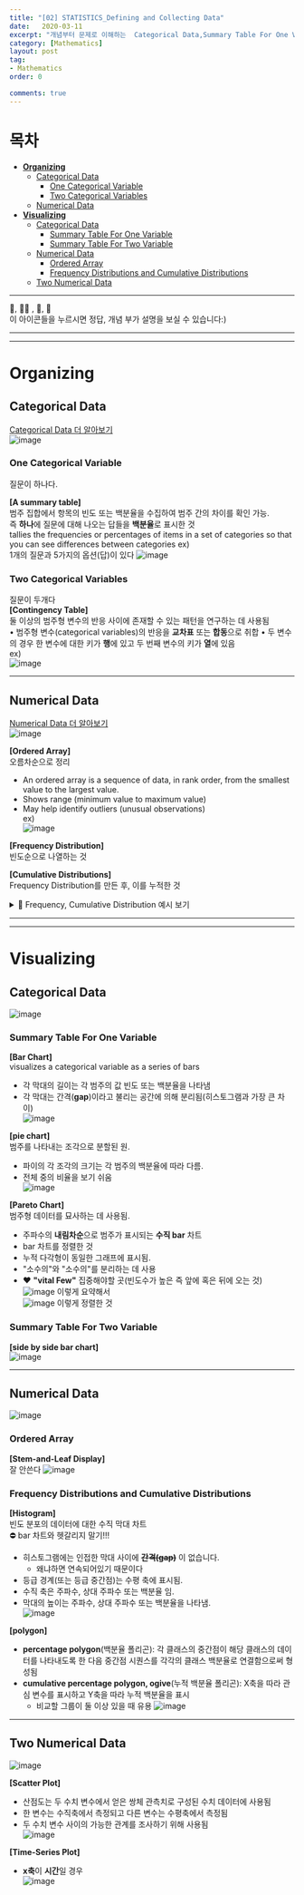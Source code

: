 ```yaml
---
title: "[02] STATISTICS_Defining and Collecting Data"
date:   2020-03-11
excerpt: "개념부터 문제로 이해하는  Categorical Data,Summary Table For One Variable (Bar Chart,pie chart,Pareto Chart)/Numerical Data,Ordered Array , Frequency Distributions and Cumulative Distributions(Histogram,polygon), Two Numerical Data (Time-Series Plot,Scatter Plot)"
category: [Mathematics]
layout: post
tag:
- Mathematics
order: 0

comments: true
---
```


# 목차
- [**Organizing**](#--organizing--)
  * [Categorical Data](#categorical-data)
    + [One Categorical Variable](#one-categorical-variable)
    + [Two Categorical Variables](#two-categorical-variables)
  * [Numerical Data](#numerical-data)
- [**Visualizing**](#--visualizing--)
  * [Categorical Data](#categorical-data-1)
    + [Summary Table For One Variable](#summary-table-for-one-variable)
    + [Summary Table For Two Variable](#summary-table-for-two-variable)
  * [Numerical Data](#numerical-data-1)
    + [Ordered Array](#ordered-array)
    + [Frequency Distributions and Cumulative Distributions](#frequency-distributions-and-cumulative-distributions)
  * [Two Numerical Data](#two-numerical-data)


---



👀, 🤷‍♀️ , 📜, 📝    
이 아이콘들을 누르시면 정답, 개념 부가 설명을 보실 수 있습니다:)



---
----

# **Organizing**

## Categorical Data
[Categorical Data 더 알아보기](https://yerimoh.github.io/Math1/#%EB%8D%B0%EC%9D%B4%ED%84%B0%EC%9D%98-%ED%83%80%EC%9E%85)       
![image](https://user-images.githubusercontent.com/76824611/132999191-9e773c71-ced8-43ab-97cd-b6af4444f9b0.png)

### One Categorical Variable      
질문이 하나다.      

**[A summary table]**      
범주 집합에서 항목의 빈도 또는 백분율을 수집하여 범주 간의 차이를 확인 가능.      
즉 **하나**에 질문에 대해 나오는 답들을 **백분율**로 표시한 것    
tallies the frequencies or percentages of items in a set of categories so that you can see differences between categories
ex)   
1개의 질문과 5가지의 옵션(답)이 있다
![image](https://user-images.githubusercontent.com/76824611/132999254-63a92433-5ba3-4e4e-8e55-d7702a0766a5.png)



### Two Categorical Variables
질문이 두개다   
**[Contingency Table]**    
둘 이상의 범주형 변수의 반응 사이에 존재할 수 있는 패턴을 연구하는 데 사용됨   
• 범주형 변수(categorical variables)의 반응을 **교차표** 또는 **합동**으로 취합
• 두 변수의 경우 한 변수에 대한 키가 **행**에 있고 두 번째 변수의 키가 **열**에 있음     
ex)   
![image](https://user-images.githubusercontent.com/76824611/132999408-b585763e-2e4d-4b10-81a3-6b2c03dbc8a8.png)


------

## Numerical Data
[Numerical Data 더 알아보기](https://yerimoh.github.io/Math1/#%EB%8D%B0%EC%9D%B4%ED%84%B0%EC%9D%98-%ED%83%80%EC%9E%85)    
![image](https://user-images.githubusercontent.com/76824611/132999473-0a44204e-ee81-4801-aabf-d2ac9f4c13f1.png)

**[Ordered Array]**       
오름차순으로 정리    
* An ordered array is a sequence of data, in rank order, from the smallest value to the largest value.     
* Shows range (minimum value to maximum value)     
* May help identify outliers (unusual observations)       
ex)     
![image](https://user-images.githubusercontent.com/76824611/132999595-528b583e-d905-4f14-8082-0db480f111b7.png)


**[Frequency Distribution]**     
빈도순으로 나열하는 것


**[Cumulative Distributions]**  
Frequency Distribution를 만든 후, 이를 누적한 것

<details>
<summary>📜 Frequency, Cumulative Distribution 예시 보기</summary>
<div markdown="1">

Example: A manufacturer of insulation randomly selects 20     
winter days and records the daily high temperature   
**24, 35, 17, 21, 24, 37, 26, 46, 58, 30, 32, 13, 12, 38, 41, 43, 44, 27, 53, 27**

Sort raw data in ascending order:    
12, 13, 17, 21, 24, 24, 26, 27, 27, 30, 32, 35, 37, 38, 41, 43, 44, 46, 53, 58   
* Find range: 58 - 12 = 46   
* Select number of classes: 5 (usually between 5 and 15    
* Compute class interval (width): 10 (46/5 then round up)   
* Determine class boundaries (limits):    
   * Class 1: 10 but less than 20   
   * Class 2: 20 but less than 30      
   * Class 3: 30 but less than 40    
   * Class 4: 40 but less than 50   
   * Class 5: 50 but less than 60    
* Compute class midpoints: 15, 25, 35, 45, 55   
* Count observations & assign to classes   
  
![image](https://user-images.githubusercontent.com/76824611/132999700-a91efeeb-7a53-4cea-b734-e122e3c9f5fc.png)
* cumulative Frequency: 누적 빈도        
  
</div>
</details>  

----
----

# **Visualizing**        

## Categorical Data
![image](https://user-images.githubusercontent.com/76824611/132999789-1e08d78b-45ba-4bbf-a0d0-32f8485485f6.png)
  
### Summary Table For One Variable       
**[Bar Chart]**    
visualizes a categorical variable as a series of bars      
* 각 막대의 길이는 각 범주의 값 빈도 또는 백분율을 나타냄        
* 각 막대는 간격(**gap**)이라고 불리는 공간에 의해 분리됨(히스토그램과 가장 큰 차이)      
![image](https://user-images.githubusercontent.com/76824611/132999875-a649c6a0-f502-422d-a323-d8fe52bbf0e0.png)

**[pie chart]**    
범주를 나타내는 조각으로 분할된 원.   
* 파이의 각 조각의 크기는 각 범주의 백분율에 따라 다름.        
* 전체 중의 비율을 보기 쉬움      
![image](https://user-images.githubusercontent.com/76824611/132999904-83c675ff-a87a-4a6c-87c0-bc56c1809603.png)


**[Pareto Chart]**     
범주형 데이터를 묘사하는 데 사용됨.    
* 주파수의 **내림차순**으로 범주가 표시되는 **수직 bar** 차트      
* bar 차트를 정렬한 것        
* 누적 다각형이 동일한 그래프에 표시됨.   
* "소수의"와 "소수의"를 분리하는 데 사용   
* ❤ **"vital Few"** 집중해야할 곳(빈도수가 높은 즉 앞에 혹은 뒤에 오는 것)
![image](https://user-images.githubusercontent.com/76824611/132999967-d422c9c8-db44-450f-8e1a-ceaaa0f8fe8b.png)
이렇게 요약해서    
![image](https://user-images.githubusercontent.com/76824611/133000025-d2415609-7e08-46b1-acdf-2942fd1a8d15.png)
이렇게 정렬한 것  


### Summary Table For Two Variable     
**[side by side bar chart]**     
![image](https://user-images.githubusercontent.com/76824611/133000090-f22887bb-e094-43fc-9839-8d8943ced2a3.png)


-----

## Numerical Data  
![image](https://user-images.githubusercontent.com/76824611/133000102-ca99a89f-2be6-4b0f-9ab3-f62588deadd6.png)

### Ordered Array   
**[Stem-and-Leaf Display]**    
잘 안쓴다
![image](https://user-images.githubusercontent.com/76824611/133000181-cc9b8f78-78a0-4393-a17d-b8b2ddb3241c.png)



### Frequency Distributions and Cumulative Distributions          
**[Histogram]**       
빈도 분포의 데이터에 대한 수직 막대 차트     
⛔ bar 차트와 헷갈리지 말기!!!     
* 히스토그램에는 인접한 막대 사이에 ~~**간격(gap)**~~ 이 없습니다.     
   * 왜냐하면 연속되어있기 때문이다            
* 등급 경계(또는 등급 중간점)는 수평 축에 표시됨.        
* 수직 축은 주파수, 상대 주파수 또는 백분율 임.   
* 막대의 높이는 주파수, 상대 주파수 또는 백분율을 나타냄.    
![image](https://user-images.githubusercontent.com/76824611/133000257-63f65a7c-545f-4603-bd6f-cb1668fa9d41.png)

**[polygon]**      
* **percentage polygon**(백분율 폴리곤): 각 클래스의 중간점이 해당 클래스의 데이터를 나타내도록 한 다음 중간점 시퀀스를 각각의 클래스 백분율로 연결함으로써 형성됨    
* **cumulative percentage polygon, ogive**(누적 백분율 폴리곤):  X축을 따라 관심 변수를 표시하고 Y축을 따라 누적 백분율을 표시    
  * 비교할 그룹이 둘 이상 있을 때 유용
![image](https://user-images.githubusercontent.com/76824611/133000350-1e61169a-10c2-4bf9-8a2c-c02382948f16.png)

---

## Two Numerical Data  
![image](https://user-images.githubusercontent.com/76824611/133000416-21f80d83-fb82-495f-b499-c1c33d950982.png)

**[Scatter Plot]**    
* 산점도는 두 수치 변수에서 얻은 쌍체 관측치로 구성된 수치 데이터에 사용됨   
* 한 변수는 수직축에서 측정되고 다른 변수는 수평축에서 측정됨   
* 두 수치 변수 사이의 가능한 관계를 조사하기 위해 사용됨    
![image](https://user-images.githubusercontent.com/76824611/133000445-59fd41c4-e839-48fb-8c23-ccb17eccdfa8.png)


**[Time-Series Plot]**       
* **x축**이 **시간**일 경우   
![image](https://user-images.githubusercontent.com/76824611/133000462-45c0179f-7485-46cb-880b-fb4d88d0ed28.png)
